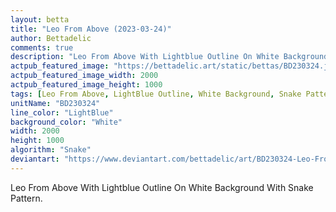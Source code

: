 ```yaml
---
layout: betta
title: "Leo From Above (2023-03-24)"
author: Bettadelic
comments: true
description: "Leo From Above With Lightblue Outline On White Background With Snake Pattern."
actpub_featured_image: "https://bettadelic.art/static/bettas/BD230324.jpg"
actpub_featured_image_width: 2000
actpub_featured_image_height: 1000
tags: [Leo From Above, LightBlue Outline, White Background, Snake Pattern, March 2023]
unitName: "BD230324"
line_color: "LightBlue"
background_color: "White"
width: 2000
height: 1000
algorithm: "Snake"
deviantart: "https://www.deviantart.com/bettadelic/art/BD230324-Leo-From-Above-2023-03-24-955045268"
---
```


Leo From Above With Lightblue Outline On White Background With Snake Pattern.
